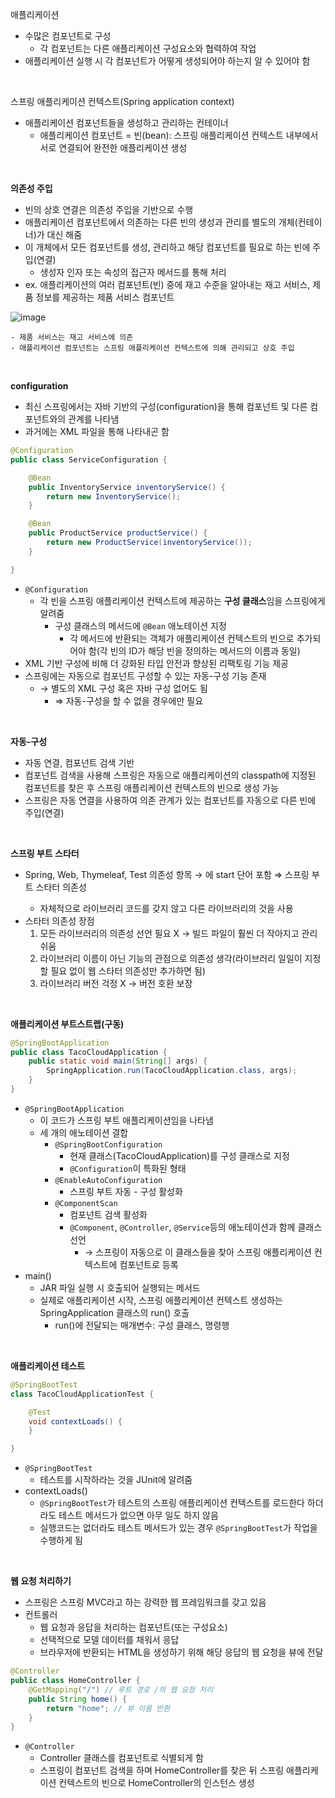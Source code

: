 애플리케이션

- 수많은 컴포넌트로 구성
    - 각 컴포넌트는 다른 애플리케이션 구성요소와 협력하여 작업
- 애플리케이션 실행 시 각 컴포넌트가 어떻게 생성되어야 하는지 알 수 있어야 함

<br>

스프링 애플리케이션 컨텍스트(Spring application context)

- 애플리케이션 컴포넌트들을 생성하고 관리하는 컨테이너
    - 애플리케이션 컴포넌트 = 빈(bean): 스프링 애플리케이션 컨텍스트 내부에서 서로 연결되어 완전한 애플리케이션 생성
    
<br>
    
**의존성 주입**

- 빈의 상호 연결은 의존성 주입을 기반으로 수행
- 애플리케이션 컴포넌트에서 의존하는 다른 빈의 생성과 관리를 별도의 개체(컨테이너)가 대신 해줌
- 이 개체에서 모든 컴포넌트를 생성, 관리하고 해당 컴포넌트를 필요로 하는 빈에 주입(연결)
    - 생성자 인자 또는 속성의 접근자 메서드를 통해 처리
- ex. 애플리케이션의 여러 컴포넌트(빈) 중에 재고 수준을 알아내는 재고 서비스, 제품 정보를 제공하는 제품 서비스 컴포넌트


![image](https://user-images.githubusercontent.com/93105083/182273153-e15a327f-8d50-46ff-8673-3a612cca5ab4.png)
    
    
    - 제품 서비스는 재고 서비스에 의존
    - 애플리케이션 컴포넌트는 스프링 애플리케이션 컨텍스트에 의해 관리되고 상호 주입

<br>

**configuration**

- 최신 스프링에서는 자바 기반의 구성(configuration)을 통해 컴포넌트 및 다른 컴포넌트와의 관계를 나타냄
- 과거에는 XML 파일을 통해 나타내곤 함

```java
@Configuration
public class ServiceConfiguration {

	@Bean
	public InventoryService inventoryService() {
		return new InventoryService();
	}

	@Bean
	public ProductService productService() {
		return new ProductService(inventoryService());
	}

}
```

- `@Configuration`
    - 각 빈을 스프링 애플리케이션 컨텍스트에 제공하는 **구성 클래스**임을 스프링에게 알려줌
        - 구성 클래스의 메서드에 `@Bean` 애노테이션 지정
            - 각 메서드에 반환되는 객체가 애플리케이션 컨텍스트의 빈으로 추가되어야 함(각 빈의 ID가 해당 빈을 정의하는 메서드의 이름과 동일)
- XML 기반 구성에 비해 더 강화된 타입 안전과 향상된 리팩토링 기능 제공
- 스프링에는 자동으로 컴포넌트 구성할 수 있는 자동-구성 기능 존재
    - → 별도의 XML 구성 혹은 자바 구성 없어도 됨
        - ⇒ 자동-구성을 할 수 없을 경우에만 필요

<br>

**자동-구성**

- 자동 연결, 컴포넌트 검색 기반
- 컴포넌트 검색을 사용해 스프링은 자동으로 애플리케이션의 classpath에 지정된 컴포넌트를 찾은 후 스프링 애플리케이션 컨텍스트의 빈으로 생성 가능
- 스프링은 자동 연결을 사용하여 의존 관계가 있는 컴포넌트를 자동으로 다른 빈에 주입(연결)

<br>

**스프링 부트 스타터**

- Spring, Web, Thymeleaf, Test 의존성 항목 → <artifactId>에 start 단어 포함 ⇒ 스프링 부트 스타터 의존성
    - 자체적으로 라이브러리 코드를 갖지 않고 다른 라이브러리의 것을 사용
- 스타터 의존성 장점
    1. 모든 라이브러리의 의존성 선언 필요 X → 빌드 파일이 훨씬 더 작아지고 관리 쉬움
    2. 라이브러리 이름이 아닌 기능의 관점으로 의존성 생각(라이브러리 일일이 지정할 필요 없이 웹 스타터 의존성만 추가하면 됨)
    3. 라이브러리 버전 걱정 X → 버전 호환 보장

<br>
  
**애플리케이션 부트스트랩(구동)**

```java
@SpringBootApplication
public class TacoCloudApplication {
	public static void main(String[] args) {
		SpringApplication.run(TacoCloudApplication.class, args);
	}
}
```

- `@SpringBootApplication`
    - 이 코드가 스프링 부트 애플리케이션임을 나타냄
    - 세 개의 애노테이션 결합
        - `@SpringBootConfiguration`
            - 현재 클래스(TacoCloudApplication)를 구성 클래스로 지정
            - `@Configuration`이 특화된 형태
        - `@EnableAutoConfiguration`
            - 스프링 부트 자동 - 구성 활성화
        - `@ComponentScan`
            - 컴포넌트 검색 활성화
            - `@Component`, `@Controller`, `@Service`등의 애노테이션과 함께 클래스 선언
                - → 스프링이 자동으로 이 클래스들을 찾아 스프링 애플리케이션 컨텍스트에 컴포넌트로 등록
- main()
    - JAR 파일 실행 시 호출되어 실행되는 메서드
    - 실제로 애플리케이션 시작, 스프링 애플리케이션 컨텍스트 생성하는 SpringApplication 클래스의 run() 호출
        - run()에 전달되는 매개변수: 구성 클래스, 명령행

<br>
  
**애플리케이션 테스트**

```java
@SpringBootTest
class TacoCloudApplicationTest {

	@Test
	void contextLoads() {
	}

}
```

- `@SpringBootTest`
    - 테스트를 시작하라는 것을 JUnit에 알려줌
- contextLoads()
    - `@SpringBootTest`가 테스트의 스프링 애플리케이션 컨텍스트를 로드한다 하더라도 테스트 메서드가 없으면 아무 일도 하지 않음
    - 실행코드는 없더라도 테스트 메서드가 있는 경우 `@SpringBootTest`가 작업을 수행하게 됨

<br>

**웹 요청 처리하기**

- 스프링은 스프링 MVC라고 하는 강력한 웹 프레임워크를 갖고 있음
- 컨트롤러
    - 웹 요청과 응답을 처리하는 컴포넌트(또는 구성요소)
    - 선택적으로 모델 데이터를 채워서 응답
    - 브라우저에 반환되는 HTML을 생성하기 위해 해당 응답의 웹 요청을 뷰에 전달

```java
@Controller
public class HomeController {
	@GetMapping("/") // 루트 경로 /의 웹 요청 처리
	public String home() {
		return "home"; // 뷰 이름 반환
	}
}
```

- `@Controller`
    - Controller 클래스를 컴포넌트로 식별되게 함
    - 스프링이 컴포넌트 검색을 하며 HomeController를 찾은 뒤 스프링 애플리케이션 컨텍스트의 빈으로 HomeController의 인스턴스 생성
